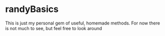 # randyBasics
This is just my personal gem of useful, homemade methods. For now there is not much to see, but feel free to look around
